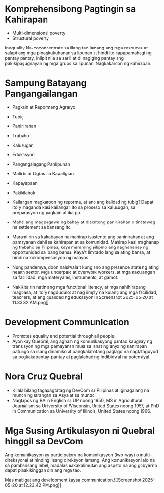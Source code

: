 # Komprehensibong Pagtingin sa Kahirapan
- Multi-dimensional poverty
- Structural poverty

Inequality
Na-coconcentrate sa iilang tao lamang ang mga resouces at salapi ang mga pinagkukuhanan sa lipunan at hindi ito napapamahagi ng pantay pantay, iniipit nila sa sarili at di nagiging pantay ang pakikipagugnayan ng mga grupo sa lipunan.
Nagkakaroon ng kahirapan.

# Sampung Batayang Pangangailangan
- Pagkain at Repormang Agraryo
- Tubig
- Paninirahan
- Trabaho
- Kalusugan
- Edukasyon
- Pangangalagang Panlipunan
- Malinis at Ligtas na Kapaligran
- Kapayapaan
- Pakikilahok

- Kailangan magkaroon ng reporma, at ano ang kalidad ng tubig? Dapat ito'y maganda kasi kailangan ito sa proseso sa kalusugan, sa preparasyon ng pagkain at iba pa.
- Mahal ang magpagawa ng bahay at disenteng paninirahan o tinatawag na settlement sa bansang ito.
- Marami rin sa kababayan na mahirap isustento ang paninirahan at ang pamayanan dahil sa kahirapan at sa komunidad. Mahirap kasi maghanap ng trabaho sa Pilipinas, kaya maraming pilipino ang naghahanap ng opportunidad sa ibang bansa. Kaya't limitado lang sa ating bansa, at hindi na kokompensasyon ng maayos. 
- Nung pandemya, doon naisiwala't kung ano ang presence state ng ating health sektor. Mga underpaid at overwork workers, at mga kakulangan sa facilidad, mga materyales, instrumento, at gamot.
- Nakikita rin natin ang mga functional literacy, at mga nahihirapang magbasa, at ito'y nagdudulot at nag iimply na kulang ang mga facilidad, teachers, at ang qualidad ng edukasyon.![[Screenshot 2025-05-20 at 11.33.32 AM.png]]


# Development Communication
- Promotes equality and potential through all people.
- Ayon kay Quebral, ang agham ng komunikasyong pantao kaugnay ng transisyon ng mga pamayanan mula sa lahat ng anyo ng kahirapan patungo sa isang dinamiko at pangkalahatang paglago na nagtataguyod sa pagkakapantay-pantay at paglalahad ng indibidwal na potensiyal.

# Nora Cruz Quebral
- Kilala bilang tagapagtatag ng DevCom sa Pilipinas at iginagalang na muhon ng larangan sa Asya at sa mundo.
- Nagtapos ng BA in English sa UP noong 1950, MS in Agricultural Journalism sa University of Wisconsin, United States noong 1957, at PhD in Communication sa University of Illinois, United States noong 1966.

# Mga Susing Artikulasyon ni Quebral hinggil sa DevCom

Ang komunikasyon ay participatory na komunikasyon (two-way) o multi-direksyonal at hinding iisang direksyon lamang. Ang komunikasyon lalo na sa pambansang lebel, madalas nakakalimutan ang aspeto na ang gobyerno dapat pinakikinggan din ang mga tao. 

Mas mabigat ang development kaysa communication.![[Screenshot 2025-05-20 at 12.23.42 PM.png]]